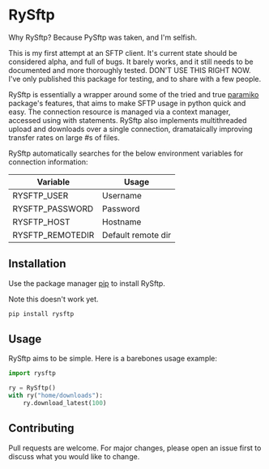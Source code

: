 # RySftp

Why RySftp? Because PySftp was taken, and I'm selfish.

This is my first attempt at an SFTP client. It's current state should be considered alpha, and full of bugs. It barely works, and it still needs to be documented and more thoroughly tested. DON'T USE THIS RIGHT NOW. I've only published this package for testing, and to share with a few people.

RySftp is essentially a wrapper around some of the tried and true [paramiko](http://www.paramiko.org/) package's features, that aims to make SFTP usage in python quick and easy. The connection resource is managed via a context manager, accessed using with statements. RySftp also implements multithreaded upload and downloads over a single connection, dramataically improving transfer rates on large #s of files.

RySftp automatically searches for the below environment variables for connection information:

|Variable|Usage|
|--------|-----|
|RYSFTP_USER|Username|
|RYSFTP_PASSWORD|Password|
|RYSFTP_HOST|Hostname|
|RYSFTP_REMOTEDIR| Default remote dir


## Installation

Use the package manager [pip](https://pip.pypa.io/en/stable/) to install RySftp.

Note this doesn't work yet.

```bash
pip install rysftp
```

## Usage
RySftp aims to be simple. Here is a barebones usage example:

```python
import rysftp

ry = RySftp()
with ry("home/downloads"):
    ry.download_latest(100)

```

## Contributing
Pull requests are welcome. For major changes, please open an issue first to discuss what you would like to change.
